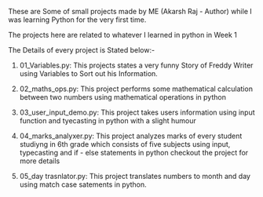 These are Some of small projects made by ME (Akarsh Raj - Author)
while I was learning Python for the very first time.

The projects here are related to whatever I learned in python in Week 1

The Details of every project is Stated below:-
1. 01_Variables.py:
    This projects states a very funny Story of Freddy Writer using Variables to Sort out his Information.

2. 02_maths_ops.py:
    This project performs some mathematical calculation between two numbers using mathematical operations in python

3. 03_user_input_demo.py:
    This project takes users information using input function and tyecasting in python with a slight humour

4. 04_marks_analyxer.py:
    This project analyzes marks of every student studiyng in 6th grade which consists of five subjects using input, typecasting and if - else statements in python checkout the project for more details

5. 05_day trasnlator.py:
    This project translates numbers to month and day using match case satements in python.


